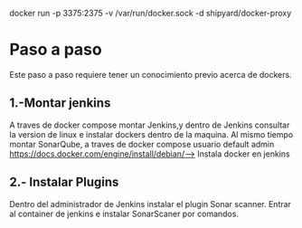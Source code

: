 docker run -p 3375:2375 -v /var/run/docker.sock -d shipyard/docker-proxy
# Paso a paso
Este paso  a paso requiere tener un conocimiento previo acerca de dockers.
## 1.-Montar jenkins 
A traves de docker compose montar Jenkins,y dentro de Jenkins consultar la version de linux e instalar dockers dentro de la maquina. Al mismo tiempo montar SonarQube, 
a traves de docker compose usuario default admin
https://docs.docker.com/engine/install/debian/--> Instala docker en jenkins
## 2.- Instalar Plugins
Dentro del administrador de Jenkins instalar el plugin Sonar scanner. Entrar al container de jenkins e instalar SonarScaner por comandos.